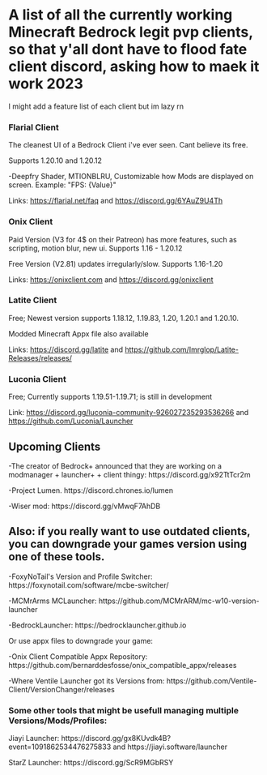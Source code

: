 <br>
<div align="left">
  <p>
   
  </p>
  <br/>
  <p>
    
    
  </p>
  <h1>
    A list of all the currently working Minecraft Bedrock legit pvp clients, so that y'all dont have to flood fate client discord, asking how to maek it work 2023 
  </h1>
  <p>I might add a feature list of each client but im lazy rn</p>

  <h3 align:center> Flarial Client </h3>
  <p>
    The cleanest UI of a Bedrock Client i've ever seen.
    Cant believe its free.
    
   Supports 1.20.10 and 1.20.12
    
  -Deepfry Shader, MTIONBLRU, Customizable how Mods are displayed on screen. Example: "FPS: {Value}"
    
 Links: https://flarial.net/faq and https://discord.gg/6YAuZ9U4Th
  </p>
  
  <h3 aling:"center"> Onix Client </h3>
  <p>
   Paid Version (V3 for 4$ on their Patreon) has more features, such as scripting, motion blur, new ui. Supports 1.16 - 1.20.12 </p> <p>
   Free Version (V2.81) updates irregularly/slow. Supports 1.16-1.20

   Links: https://onixclient.com and https://discord.gg/onixclient
  </p>
  
  <h3> Latite Client </h3>
  <p>
  Free; Newest version supports 1.18.12, 1.19.83, 1.20, 1.20.1 and 1.20.10.

  Modded Minecraft Appx file also available  
  
  Links: https://discord.gg/latite and https://github.com/Imrglop/Latite-Releases/releases/
  </p>

  <h3> Luconia Client </h3>
  <p> Free; Currently supports 1.19.51-1.19.71; is still in development 

  Link: https://discord.gg/luconia-community-926027235293536266 and https://github.com/Luconia/Launcher
  </p>

  <h2>Upcoming Clients</h2>
  <p>-The creator of Bedrock+ announced that they are working on a modmanager + launcher+ + client thingy: https://discord.gg/x92TtTcr2m </p>
  <p>-Project Lumen. https://discord.chrones.io/lumen </p>
  <p>-Wiser mod: https://discord.gg/vMwqF7AhDB</p>
  
  <h2> Also: if you really want to use outdated clients, you can downgrade your games version using one of these tools. </h2>
  <p>
   -FoxyNoTail's Version and Profile Switcher: https://foxynotail.com/software/mcbe-switcher/
  </p>
  <p>
   -MCMrArms MCLauncher: https://github.com/MCMrARM/mc-w10-version-launcher
  </p>
  <p>
   -BedrockLauncher: https://bedrocklauncher.github.io
  </p>
  <p>
    Or use appx files to downgrade your game: </p>
    <p> -Onix Client Compatible Appx Repository: https://github.com/bernarddesfosse/onix_compatible_appx/releases</p>
    <p> -Where Ventile Launcher got its Versions from: https://github.com/Ventile-Client/VersionChanger/releases </p>
  <h3>Some other tools that might be usefull managing multiple Versions/Mods/Profiles:</h3>
  <p>Jiayi Launcher: https://discord.gg/gx8KUvdk4B?event=1091862534476275833 and https://jiayi.software/launcher</p>
  <p>StarZ Launcher: https://discord.gg/ScR9MGbRSY</p>
  
</div>
<br>
